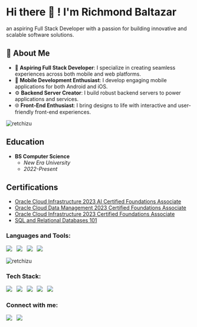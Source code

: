 # Hi there 👋 ! I'm Richmond Baltazar

an aspiring Full Stack Developer with a passion for building innovative and scalable software solutions. 

## 🚀 About Me

- 🌟 **Aspiring Full Stack Developer**: I specialize in creating seamless experiences across both mobile and web platforms.
- 📱 **Mobile Development Enthusiast**: I develop engaging mobile applications for both Android and iOS.
- ⚙️ **Backend Server Creator**: I build robust backend servers to power applications and services.
- 🌐 **Front-End Enthusiast**: I bring designs to life with interactive and user-friendly front-end experiences.

<p align="left"> <img src="https://komarev.com/ghpvc/?username=retchizu&label=Profile%20views&color=0e75b6&style=flat" alt="retchizu" /> </p>

## Education
- **BS Computer Science**
  - *New Era University*
  - *2022-Present*

## Certifications
- [Oracle Cloud Infrastructure 2023 AI Certified Foundations Associate](https://catalog-education.oracle.com/pls/certview/sharebadge?id=B64AD4122B5DCC6442D85E1653592E45778023B73CDA5E3B1DC682F4E1443B73)
- [Oracle Cloud Data Management 2023 Certified Foundations Associate](https://catalog-education.oracle.com/pls/certview/sharebadge?id=FC825EC249A26539EEEA5993BA8971DBAE5F990293E3C426AA39C347B9863787)
- [Oracle Cloud Infrastructure 2023 Certified Foundations Associate](https://catalog-education.oracle.com/pls/certview/sharebadge?id=DE5065274D0F414BDF837CE3B4471F02200A8B3B1299C2BA83EF8433AB4DD6D2)
- [SQL and Relational Databases 101](https://courses.cognitiveclass.ai/certificates/2ecaedcfbf3e40cca12cb5e48e55308a)

<h3 align="left">Languages and Tools:</h3>
<p align="left"> 
  <img src="https://img.shields.io/badge/JavaScript-323330?style=for-the-badge&logo=javascript&logoColor=F7DF1E"/> &nbsp <img src="https://img.shields.io/badge/TypeScript-007ACC?style=for-the-badge&logo=typescript&logoColor=white"/>
  &nbsp <img src="https://img.shields.io/badge/MySQL-005C84?style=for-the-badge&logo=mysql&logoColor=white"/> &nbsp <img src="https://img.shields.io/badge/GIT-E44C30?style=for-the-badge&logo=git&logoColor=white"></p>
  <p><img align="center" src="https://github-readme-stats.vercel.app/api/top-langs?username=retchizu&show_icons=true&locale=en&layout=compact" alt="retchizu" /> 
  
</p>

<h3 align="left">Tech Stack:</h3>
<P>
  <img src="https://img.shields.io/badge/Express%20js-000000?style=for-the-badge&logo=express&logoColor=white"/> &nbsp <img src="https://img.shields.io/badge/Node%20js-339933?style=for-the-badge&logo=nodedotjs&logoColor=white"/>
  &nbsp <img src="https://img.shields.io/badge/firebase-ffca28?style=for-the-badge&logo=firebase&logoColor=black"/> &nbsp <img src="https://img.shields.io/badge/React_Native-20232A?style=for-the-badge&logo=react&logoColor=61DAFB"/>
  &nbsp <img src="https://img.shields.io/badge/MongoDB-4EA94B?style=for-the-badge&logo=mongodb&logoColor=white"/>
</P>


<h3 align="left">Connect with me:</h3>
<p align="left">
<a href="https://fb.com/rchmndbltzr" target="blank"> <img src="https://img.shields.io/badge/Facebook-1877F2?style=for-the-badge&logo=facebook&logoColor=white"/></a> &nbsp
<a href="https://www.linkedin.com/in/richmond-baltazar-89b00b120/"> <img src="https://img.shields.io/badge/LinkedIn-0077B5?style=for-the-badge&logo=linkedin&logoColor=white"/> </a>
</p>
